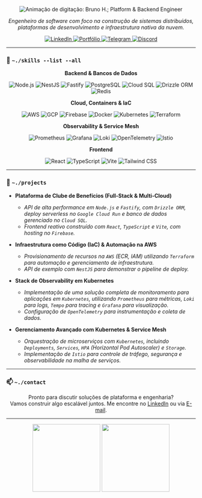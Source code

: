 <p align="center">
  <img src="https://readme-typing-svg.herokuapp.com?font=Space+Mono&size=30&duration=3000&color=00FF7F&center=true&vCenter=true&width=500&lines=Bruno+H.;Platform+%26+Backend+Engineer" alt="Animação de digitação: Bruno H.; Platform & Backend Engineer">
</p>

<p align="center">
  <em>Engenheiro de software com foco na construção de sistemas distribuídos, plataformas de desenvolvimento e infraestrutura nativa da nuvem.</em>
</p>

<p align="center">
  <a href="https://www.linkedin.com/in/bruno-henrq/">
    <img src="https://img.shields.io/badge/LinkedIn-0A66C2?style=for-the-badge&logo=linkedin&logoColor=white" alt="LinkedIn"/>
  </a>
  <a href="https://bhdev.me/">
    <img src="https://img.shields.io/badge/Portfólio-00FF7F?style=for-the-badge&logo=Cloudflare&logoColor=black" alt="Portfólio"/>
  </a>
  <a href="https://t.me/CyberPlank_2077">
    <img src="https://img.shields.io/badge/Telegram-26A5E4?style=for-the-badge&logo=telegram&logoColor=white" alt="Telegram"/>
  </a>
  <a href="https://discord.gg/HK3tHpzQdn">
    <img src="https://img.shields.io/badge/Discord-5865F2?style=for-the-badge&logo=discord&logoColor=white" alt="Discord"/>
  </a>
</p>

---

### 🚀 `~./skills --list --all`

<div align="center">

**Backend & Bancos de Dados**
<p>
  <img src="https://img.shields.io/badge/Node.js-339933?style=for-the-badge&logo=nodedotjs&logoColor=white" alt="Node.js"/>
  <img src="https://img.shields.io/badge/NestJS-E0234E?style=for-the-badge&logo=nestjs&logoColor=white" alt="NestJS"/>
  <img src="https://img.shields.io/badge/Fastify-000000?style=for-the-badge&logo=fastify&logoColor=white" alt="Fastify"/>
  <img src="https://img.shields.io/badge/PostgreSQL-4169E1?style=for-the-badge&logo=postgresql&logoColor=white" alt="PostgreSQL"/>
  <img src="https://img.shields.io/badge/Cloud_SQL-4285F4?style=for-the-badge&logo=google-cloud&logoColor=white" alt="Cloud SQL"/>
  <img src="https://img.shields.io/badge/Drizzle_ORM-C5F74F?style=for-the-badge&logo=drizzle&logoColor=black" alt="Drizzle ORM"/>
  <img src="https://img.shields.io/badge/Redis-DC382D?style=for-the-badge&logo=redis&logoColor=white" alt="Redis"/>
</p>

**Cloud, Containers & IaC**
<p>
  <img src="https://img.shields.io/badge/AWS-232F3E?style=for-the-badge&logo=amazon-aws&logoColor=white" alt="AWS"/>
  <img src="https://img.shields.io/badge/Google_Cloud-4285F4?style=for-the-badge&logo=google-cloud&logoColor=white" alt="GCP"/>
  <img src="https://img.shields.io/badge/Firebase-FFCA28?style=for-the-badge&logo=firebase&logoColor=black" alt="Firebase"/>
  <img src="https://img.shields.io/badge/Docker-2496ED?style=for-the-badge&logo=docker&logoColor=white" alt="Docker"/>
  <img src="https://img.shields.io/badge/Kubernetes-326CE5?style=for-the-badge&logo=kubernetes&logoColor=white" alt="Kubernetes"/>
  <img src="https://img.shields.io/badge/Terraform-7B42BC?style=for-the-badge&logo=terraform&logoColor=white" alt="Terraform"/>
</p>

**Observability & Service Mesh**
<p>
  <img src="https://img.shields.io/badge/Prometheus-E6522C?style=for-the-badge&logo=prometheus&logoColor=white" alt="Prometheus"/>
  <img src="https://img.shields.io/badge/Grafana-F46800?style=for-the-badge&logo=grafana&logoColor=white" alt="Grafana"/>
  <img src="https://img.shields.io/badge/Loki-F29E1A?style=for-the-badge&logo=grafana&logoColor=white" alt="Loki"/>
  <img src="https://img.shields.io/badge/OpenTelemetry-000000?style=for-the-badge&logo=opentelemetry&logoColor=white" alt="OpenTelemetry"/>
  <img src="https://img.shields.io/badge/Istio-466BB0?style=for-the-badge&logo=istio&logoColor=white" alt="Istio"/>
</p>

**Frontend**
<p>
  <img src="https://img.shields.io/badge/React-61DAFB?style=for-the-badge&logo=react&logoColor=black" alt="React"/>
  <img src="https://img.shields.io/badge/TypeScript-3178C6?style=for-the-badge&logo=typescript&logoColor=white" alt="TypeScript"/>
  <img src="https://img.shields.io/badge/Vite-646CFF?style=for-the-badge&logo=vite&logoColor=white" alt="Vite"/>
  <img src="https://img.shields.io/badge/Tailwind_CSS-38B2AC?style=for-the-badge&logo=tailwind-css&logoColor=white" alt="Tailwind CSS"/>
</p>

</div>

---

### 📂 `~./projects`

-   **Plataforma de Clube de Benefícios (Full-Stack & Multi-Cloud)**
    -   *API de alta performance em `Node.js` e `Fastify`, com `Drizzle ORM`, deploy serverless no `Google Cloud Run` e banco de dados gerenciado no `Cloud SQL`.*
    -   *Frontend reativo construído com `React`, `TypeScript` e `Vite`, com hosting no `Firebase`.*

-   **Infraestrutura como Código (IaC) & Automação na AWS**
    -   *Provisionamento de recursos na `AWS` (ECR, IAM) utilizando `Terraform` para automação e gerenciamento de infraestrutura.*
    -   *API de exemplo com `NestJS` para demonstrar o pipeline de deploy.*

-   **Stack de Observability em Kubernetes**
    -   *Implementação de uma solução completa de monitoramento para aplicações em `Kubernetes`, utilizando `Prometheus` para métricas, `Loki` para logs, `Tempo` para tracing e `Grafana` para visualização.*
    -   *Configuração de `OpenTelemetry` para instrumentação e coleta de dados.*

-   **Gerenciamento Avançado com Kubernetes & Service Mesh**
    -   *Orquestração de microserviços com `Kubernetes`, incluindo `Deployments`, `Services`, `HPA` (Horizontal Pod Autoscaler) e `Storage`.*
    -   *Implementação de `Istio` para controle de tráfego, segurança e observabilidade na malha de serviços.*

---

### 📫 `~./contact`

<p align="center">
  Pronto para discutir soluções de plataforma e engenharia? <br/>
  Vamos construir algo escalável juntos. Me encontre no <a href="https://www.linkedin.com/in/bruno-henrq/">LinkedIn</a> ou via <a href="mailto:bruno1400-@hotmail.com">E-mail</a>.
</p>

---

<p align="center">
  <img src="https://github-readme-stats-ten-pied.vercel.app/api?username=b-hdev&show_icons=true&theme=radical&include_all_commits=true&count_private=true&timestamp=2" height="180">
  <img src="https://github-readme-stats-ten-pied.vercel.app/api/top-langs/?username=b-hdev&layout=compact&langs_count=5&theme=radical" height="180">
</p>
